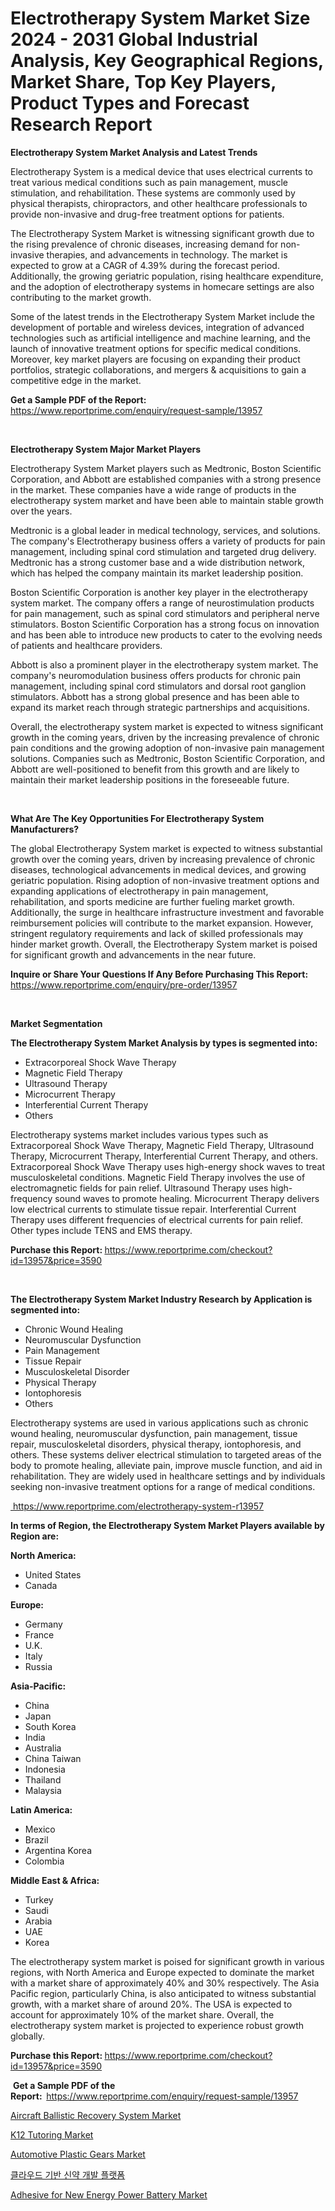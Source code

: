 <p><h1>Electrotherapy System Market Size 2024 - 2031 Global Industrial Analysis, Key Geographical Regions, Market Share, Top Key Players, Product Types and Forecast Research Report</h1></p><p><strong>Electrotherapy System Market Analysis and Latest Trends</strong></p>
<p><p>Electrotherapy System is a medical device that uses electrical currents to treat various medical conditions such as pain management, muscle stimulation, and rehabilitation. These systems are commonly used by physical therapists, chiropractors, and other healthcare professionals to provide non-invasive and drug-free treatment options for patients.</p><p>The Electrotherapy System Market is witnessing significant growth due to the rising prevalence of chronic diseases, increasing demand for non-invasive therapies, and advancements in technology. The market is expected to grow at a CAGR of 4.39% during the forecast period. Additionally, the growing geriatric population, rising healthcare expenditure, and the adoption of electrotherapy systems in homecare settings are also contributing to the market growth.</p><p>Some of the latest trends in the Electrotherapy System Market include the development of portable and wireless devices, integration of advanced technologies such as artificial intelligence and machine learning, and the launch of innovative treatment options for specific medical conditions. Moreover, key market players are focusing on expanding their product portfolios, strategic collaborations, and mergers & acquisitions to gain a competitive edge in the market.</p></p>
<p><strong>Get a Sample PDF of the Report:&nbsp;</strong> <a href="https://www.reportprime.com/enquiry/request-sample/13957">https://www.reportprime.com/enquiry/request-sample/13957</a></p>
<p>&nbsp;</p>
<p><strong>Electrotherapy System Major Market Players</strong></p>
<p><p>Electrotherapy System Market players such as Medtronic, Boston Scientific Corporation, and Abbott are established companies with a strong presence in the market. These companies have a wide range of products in the electrotherapy system market and have been able to maintain stable growth over the years.</p><p>Medtronic is a global leader in medical technology, services, and solutions. The company's Electrotherapy business offers a variety of products for pain management, including spinal cord stimulation and targeted drug delivery. Medtronic has a strong customer base and a wide distribution network, which has helped the company maintain its market leadership position.</p><p>Boston Scientific Corporation is another key player in the electrotherapy system market. The company offers a range of neurostimulation products for pain management, such as spinal cord stimulators and peripheral nerve stimulators. Boston Scientific Corporation has a strong focus on innovation and has been able to introduce new products to cater to the evolving needs of patients and healthcare providers.</p><p>Abbott is also a prominent player in the electrotherapy system market. The company's neuromodulation business offers products for chronic pain management, including spinal cord stimulators and dorsal root ganglion stimulators. Abbott has a strong global presence and has been able to expand its market reach through strategic partnerships and acquisitions.</p><p>Overall, the electrotherapy system market is expected to witness significant growth in the coming years, driven by the increasing prevalence of chronic pain conditions and the growing adoption of non-invasive pain management solutions. Companies such as Medtronic, Boston Scientific Corporation, and Abbott are well-positioned to benefit from this growth and are likely to maintain their market leadership positions in the foreseeable future.</p></p>
<p>&nbsp;</p>
<p><strong>What Are The Key Opportunities For Electrotherapy System Manufacturers?</strong></p>
<p><p>The global Electrotherapy System market is expected to witness substantial growth over the coming years, driven by increasing prevalence of chronic diseases, technological advancements in medical devices, and growing geriatric population. Rising adoption of non-invasive treatment options and expanding applications of electrotherapy in pain management, rehabilitation, and sports medicine are further fueling market growth. Additionally, the surge in healthcare infrastructure investment and favorable reimbursement policies will contribute to the market expansion. However, stringent regulatory requirements and lack of skilled professionals may hinder market growth. Overall, the Electrotherapy System market is poised for significant growth and advancements in the near future.</p></p>
<p><strong>Inquire or Share Your Questions If Any Before Purchasing This Report:</strong> <a href="https://www.reportprime.com/enquiry/pre-order/13957">https://www.reportprime.com/enquiry/pre-order/13957</a></p>
<p>&nbsp;</p>
<p><strong>Market Segmentation</strong></p>
<p><strong>The Electrotherapy System Market Analysis by types is segmented into:</strong></p>
<p><ul><li>Extracorporeal Shock Wave Therapy</li><li>Magnetic Field Therapy</li><li>Ultrasound Therapy</li><li>Microcurrent Therapy</li><li>Interferential Current Therapy</li><li>Others</li></ul></p>
<p><p>Electrotherapy systems market includes various types such as Extracorporeal Shock Wave Therapy, Magnetic Field Therapy, Ultrasound Therapy, Microcurrent Therapy, Interferential Current Therapy, and others. Extracorporeal Shock Wave Therapy uses high-energy shock waves to treat musculoskeletal conditions. Magnetic Field Therapy involves the use of electromagnetic fields for pain relief. Ultrasound Therapy uses high-frequency sound waves to promote healing. Microcurrent Therapy delivers low electrical currents to stimulate tissue repair. Interferential Current Therapy uses different frequencies of electrical currents for pain relief. Other types include TENS and EMS therapy.</p></p>
<p><strong>Purchase this Report:&nbsp;</strong><a href="https://www.reportprime.com/checkout?id=13957&price=3590">https://www.reportprime.com/checkout?id=13957&price=3590</a></p>
<p>&nbsp;</p>
<p><strong>The Electrotherapy System Market Industry Research by Application is segmented into:</strong></p>
<p><ul><li>Chronic Wound Healing</li><li>Neuromuscular Dysfunction</li><li>Pain Management</li><li>Tissue Repair</li><li>Musculoskeletal Disorder</li><li>Physical Therapy</li><li>Iontophoresis</li><li>Others</li></ul></p>
<p><p>Electrotherapy systems are used in various applications such as chronic wound healing, neuromuscular dysfunction, pain management, tissue repair, musculoskeletal disorders, physical therapy, iontophoresis, and others. These systems deliver electrical stimulation to targeted areas of the body to promote healing, alleviate pain, improve muscle function, and aid in rehabilitation. They are widely used in healthcare settings and by individuals seeking non-invasive treatment options for a range of medical conditions.</p></p>
<p><a href="https://www.reportprime.com/electrotherapy-system-r13957">&nbsp;https://www.reportprime.com/electrotherapy-system-r13957</a></p>
<p><strong>In terms of Region, the Electrotherapy System Market Players available by Region are:</strong></p>
<p>
    <p> <strong> North America: </strong>
        <ul>
            <li>United States</li>
            <li>Canada</li>
        </ul>
        </p> 
    <p> <strong> Europe: </strong>
        <ul>
            <li>Germany</li>
            <li>France</li>
            <li>U.K.</li>
            <li>Italy</li>
            <li>Russia</li>
        </ul>
        </p> 
    <p> <strong> Asia-Pacific: </strong>
        <ul>
            <li>China</li>
            <li>Japan</li>
            <li>South Korea</li>
            <li>India</li>
            <li>Australia</li>
            <li>China Taiwan</li>
            <li>Indonesia</li>
            <li>Thailand</li>
            <li>Malaysia</li>
        </ul>
        </p> 
    <p> <strong> Latin America: </strong>
        <ul>
            <li>Mexico</li>
            <li>Brazil</li>
            <li>Argentina Korea</li>
            <li>Colombia</li>
        </ul>
        </p> 
    <p> <strong> Middle East & Africa: </strong>
        <ul>
            <li>Turkey</li>
            <li>Saudi</li>
            <li>Arabia</li>
            <li>UAE</li>
            <li>Korea</li>
        </ul>
    </p>
    </p>
<p><p>The electrotherapy system market is poised for significant growth in various regions, with North America and Europe expected to dominate the market with a market share of approximately 40% and 30% respectively. The Asia Pacific region, particularly China, is also anticipated to witness substantial growth, with a market share of around 20%. The USA is expected to account for approximately 10% of the market share. Overall, the electrotherapy system market is projected to experience robust growth globally.</p></p>
<p><strong>Purchase this Report: </strong><a href="https://www.reportprime.com/checkout?id=13957&price=3590">https://www.reportprime.com/checkout?id=13957&price=3590</a></p>
<p>&nbsp;<strong>Get a Sample PDF of the Report:&nbsp;&nbsp;</strong><a href="https://www.reportprime.com/enquiry/request-sample/13957">https://www.reportprime.com/enquiry/request-sample/13957</a></p>
<p><strong></strong></p>
<p><p><a href="https://github.com/mdhefjumiah/Market-Research-Report-List-1/blob/main/aircraft-ballistic-recovery-system-market.md">Aircraft Ballistic Recovery System Market</a></p><p><a href="https://github.com/nusratjahan12006/Market-Research-Report-List-1/blob/main/k12-tutoring-market.md">K12 Tutoring Market</a></p><p><a href="https://medium.com/@amandaexton567/market-forecast-global-automotive-plastic-gears-trends-and-impact-analysis-2024-2031-by-9cd39fc0924b">Automotive Plastic Gears Market</a></p><p><a href="https://medium.com/@janitaharani_67116/%ED%81%B4%EB%9D%BC%EC%9A%B0%EB%93%9C-%EA%B8%B0%EB%B0%98%EC%9D%98-%EC%95%BD%EB%AC%BC-%EB%B0%9C%EA%B2%AC-%ED%94%8C%EB%9E%AB%ED%8F%BC-%EC%8B%9C%EC%9E%A5-%EA%B8%80%EB%A1%9C%EB%B2%8C-%EB%B0%8F-%EC%A7%80%EC%97%AD-%EB%B6%84%EC%84%9D-%EC%A7%80%EC%97%AD-%EA%B5%AD%EA%B0%80%EC%88%98%EC%A4%80-%EB%B6%84%EC%84%9D-%EB%B0%8F-%EA%B2%BD%EC%9F%81%EC%A0%81-%ED%99%98%EA%B2%BD%EC%97%90-%EC%A4%91%EC%A0%90%EC%9D%84-%EB%91%90%EC%96%B4-%EB%B6%84%EC%84%9D-%EB%B0%8F-%EC%98%88%EC%B8%A1-2024-2031-49ebb4f976e9">클라우드 기반 신약 개발 플랫폼</a></p><p><a href="https://medium.com/@diegomoen/adhesive-for-new-energy-power-battery-market-analysis-report-global-insights-by-region-type-a5924947b1cd">Adhesive for New Energy Power Battery Market</a></p></p>